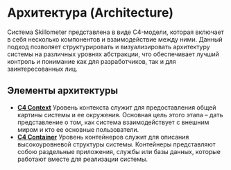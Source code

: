 # Архитектура (Architecture)

Система Skillometer представлена в виде C4-модели, которая включает в себя несколько компонентов и взаимодействие между ними. Данный подход позволяет структурировать и визуализировать архитектуру системы на различных уровнях абстракции, что обеспечивает лучший контроль и понимание как для разработчиков, так и для заинтересованных лиц.
## Элементы архитектуры

- **[C4 Context](C4-Context.md)**
Уровень контекста служит для предоставления общей картины системы и ее окружения. Основная цель этого этапа – дать представление о том, как система взаимодействует с внешним миром и кто ее основные пользователи.
-  **[C4 Container](C4-Container.md)**
Уровень контейнеров служит для описания высокоуровневой структуры системы. Контейнеры представляют собою раздельные приложения, службы или базы данных, которые работают вместе для реализации системы.
